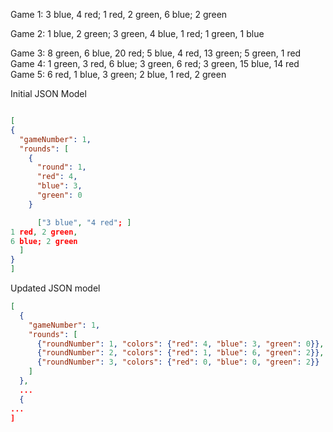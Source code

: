 Game 1:
3 blue, 4 red;
1 red, 2 green, 6 blue; 
2 green

Game 2:
1 blue, 2 green;
3 green, 4 blue, 1 red;
1 green, 1 blue

Game 3:
8 green, 6 blue, 20 red; 
5 blue, 4 red, 13 green;
5 green, 1 red
Game 4:
1 green, 3 red, 6 blue;
3 green, 6 red; 
3 green, 15 blue, 14 red
Game 5:
6 red, 1 blue, 3 green;
2 blue, 1 red, 2 green



Initial JSON Model
```JSON

[
{
  "gameNumber": 1,
  "rounds": [
    {
      "round": 1,
      "red": 4,
      "blue": 3,
      "green": 0
    }

      ["3 blue", "4 red"; ]
1 red, 2 green,
6 blue; 2 green
  ]
}
]

```
Updated JSON model

```JSON
[
  {
    "gameNumber": 1,
    "rounds": [
      {"roundNumber": 1, "colors": {"red": 4, "blue": 3, "green": 0}},
      {"roundNumber": 2, "colors": {"red": 1, "blue": 6, "green": 2}},
      {"roundNumber": 3, "colors": {"red": 0, "blue": 0, "green": 2}}
    ]
  },
  ...
  {
...
]
```